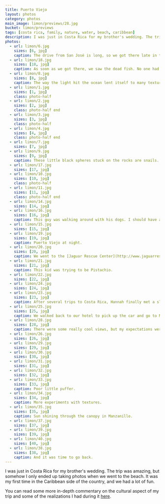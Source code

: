 ```yaml
---
title: Puerto Viejo
layout: photos
category: photos
main_image: limon/previews/28.jpg
bucket: limon/previews
tags: [costa rica, family, nature, water, beach, caribbean]
description: I was just in Costa Rica for my brother's wedding. The trip was amazing, but somehow I only ended up taking photos when we went to the beach. It was my first time in the Caribbean side of the country, and we had a lot of fun.
photos:
  - url: limon/6.jpg
    sizes: [6, jpg]
    caption: The drive from San José is long, so we got there late in the afternoon, just in time for a sunset walk along the beach.
  - url: limon/18.jpg
    sizes: [18, jpg]
    caption: As soon as we got there, we saw the dead fish. No one had an explanation, but hundreds if not thousands of these little puffers were all over the coast.
  - url: limon/8.jpg
    sizes: [8, jpg]
    caption: The way the light hit the ocean lent itself to many texture experiments.
  - url: limon/1.jpg
    sizes: [1, jpg]
    class: photo-half
  - url: limon/2.jpg
    sizes: [2, jpg]
    class: photo-half end
  - url: limon/3.jpg
    sizes: [3, jpg]
    class: photo-half
  - url: limon/4.jpg
    sizes: [4, jpg]
    class: photo-half end
  - url: limon/7.jpg
    sizes: [7, jpg]
  - url: limon/9.jpg
    sizes: [9, jpg]
    caption: These little black spheres stuck on the rocks are snails. They are all over the place.
  - url: limon/17.jpg
    sizes: [17, jpg]
  - url: limon/10.jpg
    sizes: [10, jpg]
    class: photo-half
  - url: limon/11.jpg
    sizes: [11, jpg]
    class: photo-half end
  - url: limon/14.jpg
    sizes: [14, jpg]
  - url: limon/16.jpg
    sizes: [16, jpg]
    caption: This guy was walking around with his dogs. I should have asked him for a portrait.
  - url: limon/15.jpg
    sizes: [15, jpg]
  - url: limon/19.jpg
    sizes: [19, jpg]
    caption: Puerto Viejo at night.
  - url: limon/20.jpg
    sizes: [20, jpg]
    caption: We went to the [Jaguar Rescue Center](http://www.jaguarrescue.foundation/) and met Pistachio. Ironically, they have no jaguars.
  - url: limon/21.jpg
    sizes: [21, jpg]
    caption: This kid was trying to be Pistachio.
  - url: limon/22.jpg
    sizes: [22, jpg]
  - url: limon/24.jpg
    sizes: [24, jpg]
  - url: limon/23.jpg
    sizes: [23, jpg]
    caption: After several trips to Costa Rica, Hannah finally met a sloth. After crying when she saw one through binoculars last time, being 10 feet away from this guy and slightly freaking out didn't seem that emotional.
  - url: limon/25.jpg
    sizes: [25, jpg]
    caption: We walked back to our hotel to pick up the car and go to Manzanillo.
  - url: limon/28.jpg
    sizes: [28, jpg]
    caption: There were some really cool views, but my expectations were also very high. Overall, I think it is more worth it to visit [Manuel Antonio](https://en.wikipedia.org/wiki/Manuel_Antonio_National_Park), on the Pacific coast, than the Southern Caribbean.
  - url: limon/26.jpg
    sizes: [26, jpg]
  - url: limon/29.jpg
    sizes: [29, jpg]
  - url: limon/30.jpg
    sizes: [30, jpg]
  - url: limon/31.jpg
    sizes: [31, jpg]
  - url: limon/32.jpg
    sizes: [32, jpg]
  - url: limon/33.jpg
    sizes: [33, jpg]
    caption: Poor little puffer.
  - url: limon/34.jpg
    sizes: [34, jpg]
    caption: More experiments with textures.
  - url: limon/35.jpg
    sizes: [35, jpg]
    caption: Sun shining through the canopy in Manzanillo.
  - url: limon/37.jpg
    sizes: [37, jpg]
  - url: limon/39.jpg
    sizes: [39, jpg]
  - url: limon/40.jpg
    sizes: [40, jpg]
  - url: limon/38.jpg
    sizes: [38, jpg]
    caption: And it was time to go back.
---
```


I was just in Costa Rica for my brother's wedding. The trip was amazing, but somehow I only ended up taking photos when we went to the beach. It was my first time in the Caribbean side of the country, and we had a lot of fun.

You can read some more in-depth commentary on the cultural aspect of my trip and some of the realizations I had during it [here](/articles/2017/11/29/cr/).